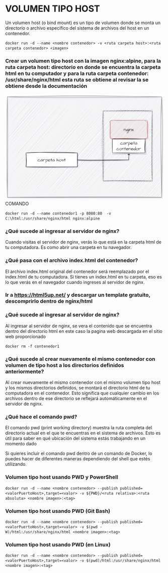 # VOLUMEN TIPO HOST
Un volumen host (o bind mount) es un tipo de volumen donde se monta un directorio o archivo específico del sistema de archivos del host en un contenedor.

```
docker run -d --name <nombre contenedor> -v <ruta carpeta host>:<ruta carpeta contenedor> <imagen> 
```

### Crear un volumen tipo host con la imagen nginx:alpine, para la ruta carpeta host: directorio en donde se encuentra la carpeta html en tu computador y para la ruta carpeta contenedor: /usr/share/nginx/html esta ruta se obtiene al revisar la se obtiene desde la documentación
![Volúmenes](imagenes/volumen-host.PNG)
COMANDO
```
docker run -d --name contenedor1 -p 8080:80  -v C:\html:/usr/share/nginx/html nginx:alpine
```
### ¿Qué sucede al ingresar al servidor de nginx?

Cuando visitas el servidor de nginx, verás lo que está en la carpeta html de tu computadora. Es como abrir una carpeta en tu navegador.
### ¿Qué pasa con el archivo index.html del contenedor?

El archivo index.html original del contenedor será reemplazado por el index.html de tu computadora. Si tienes un index.html en tu carpeta, eso es lo que verás en el navegador cuando ingreses al servidor de nginx.


### Ir a https://html5up.net/ y descargar un template gratuito, descomprirlo dentro de nginx/html
### ¿Qué sucede al ingresar al servidor de nginx?

Al ingresar al servidor de nginx, se vera el contenido que se encuentra dentro del directorio html en este caso la pagina web descargada en el sitio web proporcionado

```
docker rm -f contenedor1
```

### ¿Qué sucede al crear nuevamente el mismo contenedor con volumen de tipo host a los directorios definidos anteriormente?
Al crear nuevamente el mismo contenedor con el mismo volumen tipo host y los mismos directorios definidos, se montará el directorio html de tu computadora en el contenedor. Esto significa que cualquier cambio en los archivos dentro de ese directorio se reflejará automáticamente en el servidor de nginx.

### ¿Qué hace el comando pwd?

El comando pwd (print working directory) muestra la ruta completa del directorio actual en el que te encuentras en el sistema de archivos. Esto es útil para saber en qué ubicación del sistema estás trabajando en un momento dado

Si quieres incluir el comando pwd dentro de un comando de Docker, lo puedes hacer de diferentes maneras dependiendo del shell que estés utilizando.


### Volumen tipo host usando PWD y PowerShell
```
docker run -d --name <nombre contenedor> --publish published=<valorPuertoHost>,target=<valor> -v ${PWD}/<ruta relativa>:<ruta absoluta> <nombre imagen>:<tag> 
```

### Volumen tipo host usando PWD (Git Bash)

```
docker run -d --name <nombre contenedor> --publish published=<valorPuertoHost>,target=<valor> -v $(pwd -W)/html:/usr/share/nginx/html <nombre imagen>:<tag> 
```

### Volumen tipo host usando PWD (en Linux)

```
docker run -d --name <nombre contenedor> --publish published=<valorPuertoHost>,target=<valor> -v $(pwd)/html:/usr/share/nginx/html <nombre imagen>:<tag> 
```

